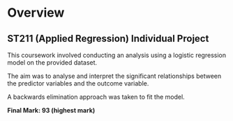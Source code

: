# Overview

## ST211 (Applied Regression) Individual Project

This coursework involved conducting an analysis using a logistic regression model on the provided dataset.

The aim was to analyse and interpret the significant relationships between the predictor variables and the outcome variable.

A backwards elimination approach was taken to fit the model.

**Final Mark: 93 (highest mark)**
